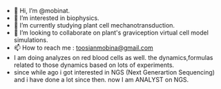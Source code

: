 - 👋 Hi, I’m @mobinat.
- 👀 I’m interested in biophysics.
- 🌱 I’m currently studying plant cell mechanotransduction.
- 💞️ I’m looking to collaborate on plant's graviception virtual cell model simulations.
- 📫 How to reach me : toosianmobina@gmail.com
- I am doing analyzes on red blood cells as well. the dynamics,formulas related to those dynamics based on lots of experiments.
- since while ago i got interested in NGS (Next Generartion Sequencing) and i have done a lot since then. now I am ANALYST on NGS.



<!---
mobinat/mobinat is a ✨ special ✨ repository because its `README.md` (this file) appears on your GitHub profile.
You can click the Preview link to take a look at your changes.
--->

